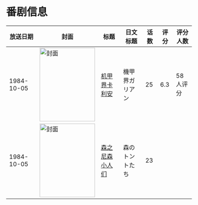 # 番剧信息

|放送日期|封面|标题|日文标题|话数|评分|评分人数|
|---|---|---|---|---|---|---|
|1984-10-05|<img src="https://lain.bgm.tv/pic/cover/c/d2/39/37290_17CY1.jpg" alt="封面" style="width:150px;height:200px;object-fit:cover;">|[机甲界卡利安](https://bangumi.tv/subject/37290)|機甲界ガリアン|25|6.3|58人评分|
|1984-10-05|<img src="https://lain.bgm.tv/pic/cover/c/b9/32/382231_6qSsy.jpg" alt="封面" style="width:150px;height:200px;object-fit:cover;">|[森之尼森小人们](https://bangumi.tv/subject/382231)|森のトントたち|23|||
